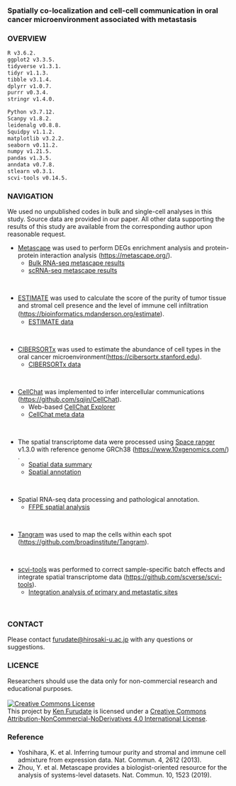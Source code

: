 ### Spatially co-localization and cell-cell communication in oral cancer microenvironment associated with metastasis

### OVERVIEW

```markdown
R v3.6.2.
ggplot2 v3.3.5.
tidyverse v1.3.1.
tidyr v1.1.3.
tibble v3.1.4.
dplyrr v1.0.7.
purrr v0.3.4.
stringr v1.4.0.

Python v3.7.12.
Scanpy v1.8.2.
leidenalg v0.8.8.
Squidpy v1.1.2.
matplotlib v3.2.2.
seaborn v0.11.2.
numpy v1.21.5.
pandas v1.3.5.
anndata v0.7.8.
stlearn v0.3.1.
scvi-tools v0.14.5.
```

### NAVIGATION
We used no unpublished codes in bulk and single-cell analyses in this study. Source data are provided in our paper. All other data supporting the results of this study are available from the corresponding author upon reasonable request.

- [Metascape](https://metascape.org/) was used to perform DEGs enrichment analysis and protein-protein interaction analysis (https://metascape.org/).
  - [Bulk RNA-seq metascape results](/data/bulk_RNAseq_metascape/AnalysisReport.html)
  - [scRNA-seq metascape results](/data/scRNAseq_metascape/AnalysisReport.html)    
<br>

- [ESTIMATE](https://bioinformatics.mdanderson.org/estimate) was used to calculate the score of the purity of tumor tissue and stromal cell presence and the level of immune cell infiltration (https://bioinformatics.mdanderson.org/estimate).　　
  - [ESTIMATE data](/data/estimate/estimate.htm)  
<br>
  
- [CIBERSORTx](https://cibersortx.stanford.edu) was used to estimate the abundance of cell types in the oral cancer microenvironment(https://cibersortx.stanford.edu). 
  - [CIBERSORTx data](/data/cibersortx/Cibersortx.htm)  
<br>

- [CellChat](https://github.com/sqjin/CellChat) was implemented to infer intercellular communications (https://github.com/sqjin/CellChat). 
  - Web-based [CellChat Explorer](http://www.cellchat.org/)
  - [CellChat meta data](data/cellchat/cellchat_meta.data.htm)  
<br>

- The spatial transcriptome data were processed using [Space ranger](https://support.10xgenomics.com/spatial-gene-expression/software/pipelines/latest/what-is-space-ranger) v1.3.0 with reference genome GRCh38 (https://www.10xgenomics.com/) .
    - [Spatial data summary](summary.md)
    - [Spatial annotation](spatial_annotation.md)
<br>  

- Spatial RNA-seq data processing and pathological annotation.
    - [FFPE spatial analysis](/data/ipynbs/FFPE_spatial_analysis.html)
<br>

- [Tangram](https://github.com/broadinstitute/Tangram) was used to map the cells within each spot (https://github.com/broadinstitute/Tangram).
<br>

- [scvi-tools](https://github.com/scverse/scvi-tools) was performed to correct sample-specific batch effects and integrate spatial transcriptome data (https://github.com/scverse/scvi-tools).
    - [Integration analysis of primary and metastatic sites](/data/ipynbs/Integration_analysis_of_pri_met.html)
<br>


### CONTACT
Please contact <furudate@hirosaki-u.ac.jp> with any questions or suggestions.
<br>

### LICENCE
Researchers should use the data only for non-commercial research and educational purposes.  
<br>
<a rel="license" href="http://creativecommons.org/licenses/by-nc-nd/4.0/"><img alt="Creative Commons License" style="border-width:0" src="https://i.creativecommons.org/l/by-nc-nd/4.0/88x31.png" /></a><br />This project by <a xmlns:cc="http://creativecommons.org/ns#" href="https://kenflab.github.io/oscc_metastasis/" property="cc:attributionName" rel="cc:attributionURL">Ken Furudate</a> is licensed under a <a rel="license" href="http://creativecommons.org/licenses/by-nc-nd/4.0/">Creative Commons Attribution-NonCommercial-NoDerivatives 4.0 International License</a>.
<br>

### Reference
- Yoshihara, K. et al. Inferring tumour purity and stromal and immune cell admixture from expression data. Nat. Commun. 4, 2612 (2013).
- Zhou, Y. et al. Metascape provides a biologist-oriented resource for the analysis of systems-level datasets. Nat. Commun. 10, 1523 (2019).
